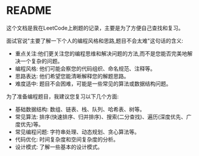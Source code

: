 # README

这个文档是我在LeetCode上刷题的记录，主要是为了方便自己查找和复习。


面试官说"主要了解一下个人的编程风格和思路,题目不会太难"这句话的含义:

- 重点关注:他们更关注您的编程思维和解决问题的方法,而不是您能否完美地解决一个复杂的问题。
- 编程风格: 他们可能会察您的代码组织、命名规范、注释等。
- 思路表达: 他们希望您能清晰解释您的解题思路。
- 难度适中: 题目不会困难，可能是一些常见的算法或数据结构问题。

为了准备编程题目，我建议您复习以下几个方面:
- 基础数据结构: 数组、链表、栈、队列、哈希表、树等。
- 常见算法: 排序(快速排序、归并排序)、搜索(二分查找)、遍历(深度优先、广度优先)等。
- 常见编程问题: 字符串处理、动态规划、贪心算法等。
- 代码优化: 时间复杂度和空间复杂度的分析。
- 设计模式: 了解一些基本的设计模式。


